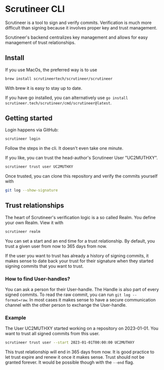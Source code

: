 Scrutineer CLI
==============

Scrutineer is a tool to sign and verify commits.
Verification is much more difficult than signing because it involves proper key and trust management.

Scrutineer's backend centralizes key management and allows for easy management of trust relationships.

Install
-------

If you use MacOs, the preferred way is to use 
```zsh
brew install scrutineertech/scrutineer/scrutineer
```

With brew it is easy to stay up to date.

If you have go installed, you can alternatively use `go install scrutineer.tech/scrutineer/cmd/scrutineer@latest`.

Getting started
---------------

Login happens via GitHub:

```bash
scrutineer login
```

Follow the steps in the cli. It doesn't even take one minute.

If you like, you can trust the head-author's Scrutineer User "UC2MUTHXY".

```bash
scrutineer trust user UC2MUTHXY
```

Once trusted, you can clone this repository and verify the commits yourself with

```bash
git log --show-signature
```

Trust relationships
-------------------

The heart of Scrutineer's verification logic is a so called Realm.
You define your own Realm. View it with

```bash
scrutineer realm
```

You can set a start and an end time for a trust relationship.
By default, you trust a given user from now to 365 days from now.

If the user you want to trust has already a history of signing commits, it makes sense to date back your
trust for their signature when they started signing commits that you want to trust.

### How to find User-handles?

You can ask a person for their User-handle. The Handle is also part of every signed commits.
To read the raw commit, you can run `git log --format=raw`.
In most cases it makes sense to have a secure communication channel with the other person to exchange the User-handle.

### Example

The User UC2MUTHXY started working on a repository on 2023-01-01. You want to trust all signed commits from this user.
```bash
scrutineer trust user --start 2023-01-01T00:00:00 UC2MUTHXY
```
This trust relationship will end in 365 days from now. It is good practice to let trust expire and renew it
once it makes sense. Trust should not be granted forever. It would be possible though with the `--end` flag.
